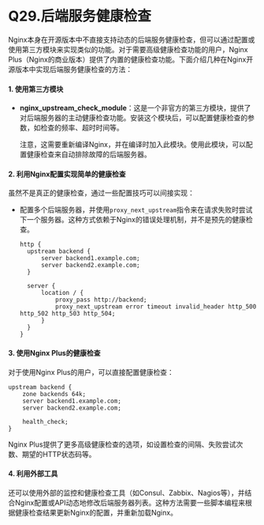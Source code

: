 # Q29.后端服务健康检查

Nginx本身在开源版本中不直接支持动态的后端服务健康检查，但可以通过配置或使用第三方模块来实现类似的功能。对于需要高级健康检查功能的用户，Nginx Plus（Nginx的商业版本）提供了内置的健康检查功能。下面介绍几种在Nginx开源版本中实现后端服务健康检查的方法：

#### 1. 使用第三方模块

- **nginx_upstream_check_module**：这是一个非官方的第三方模块，提供了对后端服务器的主动健康检查功能。安装这个模块后，可以配置健康检查的参数，如检查的频率、超时时间等。

  注意，这需要重新编译Nginx，并在编译时加入此模块。使用此模块，可以配置健康检查来自动排除故障的后端服务器。

#### 2. 利用Nginx配置实现简单的健康检查

虽然不是真正的健康检查，通过一些配置技巧可以间接实现：

- 配置多个后端服务器，并使用`proxy_next_upstream`指令来在请求失败时尝试下一个服务器。这种方式依赖于Nginx的错误处理机制，并不是预先的健康检查。

  ```nginx
  http {
    upstream backend {
        server backend1.example.com;
        server backend2.example.com;
    }
  
    server {
        location / {
            proxy_pass http://backend;
            proxy_next_upstream error timeout invalid_header http_500 http_502 http_503 http_504;
        }
    }
  }
  ```

#### 3. 使用Nginx Plus的健康检查

对于使用Nginx Plus的用户，可以直接配置健康检查：

```nginx
upstream backend {
    zone backends 64k;
    server backend1.example.com;
    server backend2.example.com;

    health_check;
}
```

Nginx Plus提供了更多高级健康检查的选项，如设置检查的间隔、失败尝试次数、期望的HTTP状态码等。

#### 4. 利用外部工具

还可以使用外部的监控和健康检查工具（如Consul、Zabbix、Nagios等），并结合Nginx配置或API动态地修改后端服务器列表。这种方法需要一些脚本编程来根据健康检查结果更新Nginx的配置，并重新加载Nginx。